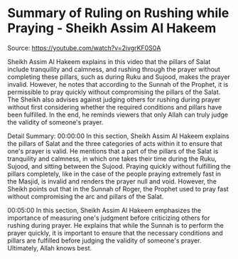 # Summary of Ruling on Rushing while Praying - Sheikh Assim Al Hakeem

Source: https://youtube.com/watch?v=2ivgrKF0S0A

Sheikh Assim Al Hakeem explains in this video that the pillars of Salat include tranquility and calmness, and rushing through the prayer without completing these pillars, such as during Ruku and Sujood, makes the prayer invalid. However, he notes that according to the Sunnah of the Prophet, it is permissible to pray quickly without compromising the pillars of the Salat. The Sheikh also advises against judging others for rushing during prayer without first considering whether the required conditions and pillars have been fulfilled. In the end, he reminds viewers that only Allah can truly judge the validity of someone's prayer.

Detail Summary: 
00:00:00
In this section, Sheikh Assim Al Hakeem explains the pillars of Salat and the three categories of acts within it to ensure that one's prayer is valid. He mentions that a part of the pillars of the Salat is tranquility and calmness, in which one takes their time during the Ruku, Sujood, and sitting between the Sujood. Praying quickly without fulfilling the pillars completely, like in the case of the people praying extremely fast in the Masjid, is invalid and renders the prayer null and void. However, the Sheikh points out that in the Sunnah of Roger, the Prophet used to pray fast without compromising the arc and pillars of the Salat.

00:05:00
In this section, Sheikh Assim Al Hakeem emphasizes the importance of measuring one's judgment before criticizing others for rushing during prayer. He explains that while the Sunnah is to perform the prayer quickly, it is important to ensure that the necessary conditions and pillars are fulfilled before judging the validity of someone's prayer. Ultimately, Allah knows best.

